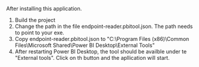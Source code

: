 ﻿After installing this application.
1. Build the project
1. Change the path in the file endpoint-reader.pbitool.json. The path needs to point to your exe.
1. Copy endpoint-reader.pbitool.json to "C:\Program Files (x86)\Common Files\Microsoft Shared\Power BI Desktop\External Tools"
1. After restarting Power BI Desktop, the tool should be availble under te "External tools". Click on th button and the apllication will start.
